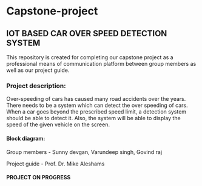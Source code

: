 # Capstone-project

## IOT BASED  CAR OVER SPEED DETECTION SYSTEM 
This repository is created  for completing our capstone project as a professional means of communication platform  between  group members as well as our project guide.

### Project description:
Over-speeding of cars has caused many road accidents over the years. There needs to be a system which can detect the over speeding of cars. When a car goes beyond the prescribed speed limit, a detection system should be able to detect it. Also, the system will be able to display the speed of the given vehicle on the screen. 

#### Block diagram:


Group members - Sunny devgan, Varundeep singh, Govind raj

Project guide - Prof. Dr. Mike Aleshams

   #### PROJECT ON PROGRESS                                                                                                                                                                                                                                                                      
